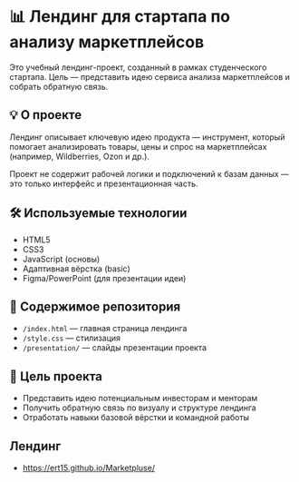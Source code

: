 # 📊 Лендинг для стартапа по анализу маркетплейсов

Это учебный лендинг-проект, созданный в рамках студенческого стартапа. Цель — представить идею сервиса анализа маркетплейсов и собрать обратную связь.

## 💡 О проекте

Лендинг описывает ключевую идею продукта — инструмент, который помогает анализировать товары, цены и спрос на маркетплейсах (например, Wildberries, Ozon и др.).

Проект не содержит рабочей логики и подключений к базам данных — это только интерфейс и презентационная часть.

## 🛠️ Используемые технологии

- HTML5  
- CSS3  
- JavaScript (основы)  
- Адаптивная вёрстка (basic)  
- Figma/PowerPoint (для презентации идеи)

## 📁 Содержимое репозитория

- `/index.html` — главная страница лендинга  
- `/style.css` — стилизация   
- `/presentation/` — слайды презентации проекта

## 🚀 Цель проекта

- Представить идею потенциальным инвесторам и менторам  
- Получить обратную связь по визуалу и структуре лендинга  
- Отработать навыки базовой вёрстки и командной работы

## Лендинг 
- https://ert15.github.io/Marketpluse/
